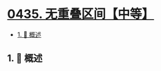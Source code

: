 # [0435. 无重叠区间【中等】](https://github.com/Tdahuyou/TNotes.leetcode/tree/main/notes/0435.%20%E6%97%A0%E9%87%8D%E5%8F%A0%E5%8C%BA%E9%97%B4%E3%80%90%E4%B8%AD%E7%AD%89%E3%80%91)

<!-- region:toc -->

- [1. 📝 概述](#1--概述)

<!-- endregion:toc -->

## 1. 📝 概述
